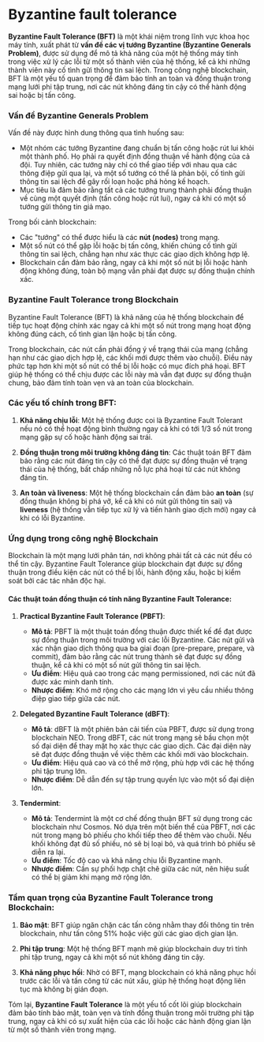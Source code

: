 # Byzantine fault tolerance

**Byzantine Fault Tolerance (BFT)** là một khái niệm trong lĩnh vực khoa học máy tính, xuất phát từ **vấn đề các vị tướng Byzantine (Byzantine Generals Problem)**, được sử dụng để mô tả khả năng của một hệ thống máy tính trong việc xử lý các lỗi từ một số thành viên của hệ thống, kể cả khi những thành viên này cố tình gửi thông tin sai lệch. Trong công nghệ blockchain, BFT là một yếu tố quan trọng để đảm bảo tính an toàn và đồng thuận trong mạng lưới phi tập trung, nơi các nút không đáng tin cậy có thể hành động sai hoặc bị tấn công.

### **Vấn đề Byzantine Generals Problem**

Vấn đề này được hình dung thông qua tình huống sau:

- Một nhóm các tướng Byzantine đang chuẩn bị tấn công hoặc rút lui khỏi một thành phố. Họ phải ra quyết định đồng thuận về hành động của cả đội. Tuy nhiên, các tướng này chỉ có thể giao tiếp với nhau qua các thông điệp gửi qua lại, và một số tướng có thể là phản bội, cố tình gửi thông tin sai lệch để gây rối loạn hoặc phá hỏng kế hoạch.
- Mục tiêu là đảm bảo rằng tất cả các tướng trung thành phải đồng thuận về cùng một quyết định (tấn công hoặc rút lui), ngay cả khi có một số tướng gửi thông tin giả mạo.

Trong bối cảnh blockchain:

- Các "tướng" có thể được hiểu là các **nút (nodes)** trong mạng.
- Một số nút có thể gặp lỗi hoặc bị tấn công, khiến chúng cố tình gửi thông tin sai lệch, chẳng hạn như xác thực các giao dịch không hợp lệ.
- Blockchain cần đảm bảo rằng, ngay cả khi một số nút bị lỗi hoặc hành động không đúng, toàn bộ mạng vẫn phải đạt được sự đồng thuận chính xác.

### **Byzantine Fault Tolerance trong Blockchain**

Byzantine Fault Tolerance (BFT) là khả năng của hệ thống blockchain để tiếp tục hoạt động chính xác ngay cả khi một số nút trong mạng hoạt động không đúng cách, cố tình gian lận hoặc bị tấn công.

Trong blockchain, các nút cần phải đồng ý về trạng thái của mạng (chẳng hạn như các giao dịch hợp lệ, các khối mới được thêm vào chuỗi). Điều này phức tạp hơn khi một số nút có thể bị lỗi hoặc có mục đích phá hoại. BFT giúp hệ thống có thể chịu được các lỗi này mà vẫn đạt được sự đồng thuận chung, bảo đảm tính toàn vẹn và an toàn của blockchain.

### **Các yếu tố chính trong BFT:**

1. **Khả năng chịu lỗi**: Một hệ thống được coi là Byzantine Fault Tolerant nếu nó có thể hoạt động bình thường ngay cả khi có tới 1/3 số nút trong mạng gặp sự cố hoặc hành động sai trái.
2. **Đồng thuận trong môi trường không đáng tin**: Các thuật toán BFT đảm bảo rằng các nút đáng tin cậy có thể đạt được sự đồng thuận về trạng thái của hệ thống, bất chấp những nỗ lực phá hoại từ các nút không đáng tin.

3. **An toàn và liveness**: Một hệ thống blockchain cần đảm bảo **an toàn** (sự đồng thuận không bị phá vỡ, kể cả khi có nút gửi thông tin sai) và **liveness** (hệ thống vẫn tiếp tục xử lý và tiến hành giao dịch mới) ngay cả khi có lỗi Byzantine.

### **Ứng dụng trong công nghệ Blockchain**

Blockchain là một mạng lưới phân tán, nơi không phải tất cả các nút đều có thể tin cậy. Byzantine Fault Tolerance giúp blockchain đạt được sự đồng thuận trong điều kiện các nút có thể bị lỗi, hành động xấu, hoặc bị kiểm soát bởi các tác nhân độc hại.

#### **Các thuật toán đồng thuận có tính năng Byzantine Fault Tolerance:**

1. **Practical Byzantine Fault Tolerance (PBFT)**:

   - **Mô tả**: PBFT là một thuật toán đồng thuận được thiết kế để đạt được sự đồng thuận trong môi trường với các lỗi Byzantine. Các nút gửi và xác nhận giao dịch thông qua ba giai đoạn (pre-prepare, prepare, và commit), đảm bảo rằng các nút trung thành sẽ đạt được sự đồng thuận, kể cả khi có một số nút gửi thông tin sai lệch.
   - **Ưu điểm**: Hiệu quả cao trong các mạng permissioned, nơi các nút đã được xác minh danh tính.
   - **Nhược điểm**: Khó mở rộng cho các mạng lớn vì yêu cầu nhiều thông điệp giao tiếp giữa các nút.

2. **Delegated Byzantine Fault Tolerance (dBFT)**:

   - **Mô tả**: dBFT là một phiên bản cải tiến của PBFT, được sử dụng trong blockchain NEO. Trong dBFT, các nút trong mạng sẽ bầu chọn một số đại diện để thay mặt họ xác thực các giao dịch. Các đại diện này sẽ đạt được đồng thuận về việc thêm các khối mới vào blockchain.
   - **Ưu điểm**: Hiệu quả cao và có thể mở rộng, phù hợp với các hệ thống phi tập trung lớn.
   - **Nhược điểm**: Dễ dẫn đến sự tập trung quyền lực vào một số đại diện lớn.

3. **Tendermint**:
   - **Mô tả**: Tendermint là một cơ chế đồng thuận BFT sử dụng trong các blockchain như Cosmos. Nó dựa trên một biến thể của PBFT, nơi các nút trong mạng bỏ phiếu cho khối tiếp theo để thêm vào chuỗi. Nếu khối không đạt đủ số phiếu, nó sẽ bị loại bỏ, và quá trình bỏ phiếu sẽ diễn ra lại.
   - **Ưu điểm**: Tốc độ cao và khả năng chịu lỗi Byzantine mạnh.
   - **Nhược điểm**: Cần sự phối hợp chặt chẽ giữa các nút, nên hiệu suất có thể bị giảm khi mạng mở rộng lớn.

### **Tầm quan trọng của Byzantine Fault Tolerance trong Blockchain:**

1. **Bảo mật**: BFT giúp ngăn chặn các tấn công nhằm thay đổi thông tin trên blockchain, như tấn công 51% hoặc việc gửi các giao dịch gian lận.
2. **Phi tập trung**: Một hệ thống BFT mạnh mẽ giúp blockchain duy trì tính phi tập trung, ngay cả khi một số nút không đáng tin cậy.

3. **Khả năng phục hồi**: Nhờ có BFT, mạng blockchain có khả năng phục hồi trước các lỗi và tấn công từ các nút xấu, giúp hệ thống hoạt động liên tục mà không bị gián đoạn.

Tóm lại, **Byzantine Fault Tolerance** là một yếu tố cốt lõi giúp blockchain đảm bảo tính bảo mật, toàn vẹn và tính đồng thuận trong môi trường phi tập trung, ngay cả khi có sự xuất hiện của các lỗi hoặc các hành động gian lận từ một số thành viên trong mạng.
